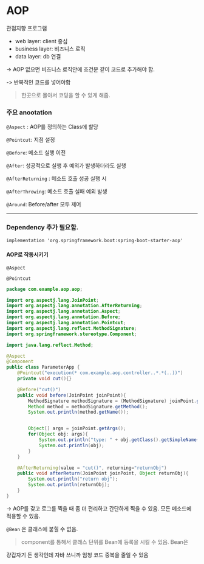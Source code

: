# AOP

관점지향 프로그램 

- web layer: client 중심
- business layer: 비즈니스 로직
- data layer: db 연결

-> AOP 없으면 비즈니스 로직안에 조건문 같이 코드로 추가해야 함. 

-> 반복적인 코드를 넣어야함 

> 한곳으로 몰아서 코딩을 할 수 있게 해줌.


### 주요 anootation
```@Aspect``` : AOP를 정의하는 Class에 할당

```@Pointcut```: 지점 설정 

```@Before```: 메소드 실행 이전 

```@After```: 성공적으로 실행 후 예외가 발생하더라도 실행 

```@AfterReturning``` : 메소드 호출 성공 실행 시 

```@AfterThrowing```: 메소드 호출 실패 예외 발생

```@Around```: Before/after 모두 제어 

------


### Dependency 추가 필요함. 

```
implementation 'org.springframework.boot:spring-boot-starter-aop'
```

#### AOP로 작동시키기 
``` @Aspect ```


``` @Pointcut ```


```java
package com.example.aop.aop;

import org.aspectj.lang.JoinPoint;
import org.aspectj.lang.annotation.AfterReturning;
import org.aspectj.lang.annotation.Aspect;
import org.aspectj.lang.annotation.Before;
import org.aspectj.lang.annotation.Pointcut;
import org.aspectj.lang.reflect.MethodSignature;
import org.springframework.stereotype.Component;

import java.lang.reflect.Method;

@Aspect
@Component
public class ParameterApp {
    @Pointcut("execution(* com.example.aop.controller..*.*(..))")
    private void cut(){}

    @Before("cut()")
    public void before(JoinPoint joinPoint){
        MethodSignature methodSignature = (MethodSignature) joinPoint.getSignature();
        Method method = methodSignature.getMethod();
        System.out.println(method.getName());


        Object[] args = joinPoint.getArgs();
        for(Object obj: args){
            System.out.println("type: " + obj.getClass().getSimpleName());
            System.out.println(obj);
        }
    }

    @AfterReturning(value = "cut()", returning="returnObj")
    public void afterReturn(JoinPoint joinPoint, Object returnObj){
        System.out.println("return obj");
        System.out.println(returnObj);
    }
}
```
-> AOP를 갖고 로그를 찍을 때 좀 더 편리하고 간단하게 찍을 수 있음. 모든 메소드에 적용할 수 있음. 


```@Bean``` 은 클래스에 붙힐 수 없음. 
> component를 통해서 클래스 단위를 Bean에 등록을 시킬 수 있음. 
> Bean은 

걍갑자기 든 생각인데 자바 쓰니까 엄청 코드 중복을 줄일 수 있음 




